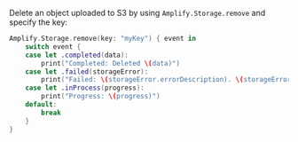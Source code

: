 Delete an object uploaded to S3 by using `Amplify.Storage.remove` and specify the key:

```swift
Amplify.Storage.remove(key: "myKey") { event in
    switch event {
    case let .completed(data):
        print("Completed: Deleted \(data)")
    case let .failed(storageError):
        print("Failed: \(storageError.errorDescription). \(storageError.recoverySuggestion)")
    case let .inProcess(progress):
        print("Progress: \(progress)")
    default:
        break
    }
}
```
